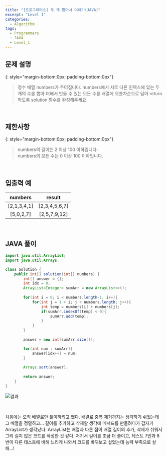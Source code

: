```yaml
---
title: "[프로그래머스] 두 개 뽑아서 더하기(JAVA)"
excerpt: "Level 1"
categories: 
  - Algorithm
tags: 
  - Programmers
  - JAVA
  - Level_1
---
```



## 문제 설명
{: style="margin-bottom:0px; padding-bottom:0px"}

> 정수 배열 numbers가 주어집니다. numbers에서 서로 다른 인덱스에 있는 두 개의 수를 뽑아 더해서 만들 수 있는 모든 수를 배열에 오름차순으로 담아 return 하도록 solution 함수를 완성해주세요.

<br>

## 제한사항
{: style="margin-bottom:0px; padding-bottom:0px"}
> numbers의 길이는 2 이상 100 이하입니다. <br>
numbers의 모든 수는 0 이상 100 이하입니다.

<br>

## 입출력 예


|numbers|result|
|:---------:|:------:|
|[2,1,3,4,1] | [2,3,4,5,6,7] | 
|[5,0,2,7] | [2,5,7,9,12]|

<br>

## JAVA 풀이

```java
import java.util.ArrayList;
import java.util.Arrays;

class Solution {
    public int[] solution(int[] numbers) {
        int[] answer = {};
        int idx = 0;
        ArrayList<Integer> sumArr = new ArrayList<>();
        
        for(int i = 0; i < numbers.length-1; i++){
            for(int j = 1 + i; j < numbers.length; j++){
                int temp = numbers[i] + numbers[j];
                if(sumArr.indexOf(temp) < 0){
                    sumArr.add(temp);
                }
            }
        }
        
        answer = new int[sumArr.size()];

        for(int num : sumArr){
            answer[idx++] = num;
        }
        
        Arrays.sort(answer);
        
        return answer;
    }
}
```


![결과](https://user-images.githubusercontent.com/70805241/113682824-84466e80-96fe-11eb-83cf-b50315b7bb68.png)

<br>

처음에는 오직 배열로만 풀이하려고 했다. 배열로 중복 제거까지는 생각하기 쉬웠는데 그 배열을 정렬하고... 길이를 추가하고 삭제할 생각에 메서드를 만들려다가 갑자기 ArrayList가 생각났다. ArrayList는 배열과 다른 점이 배열 길이의 추가, 삭제가 쉬워서 그리 길지 않은 코드를 작성한 것 같다. 저기서 길이를 조금 더 줄이고, 테스트 7번과 8번이 다른 테스트에 비해 느리게 나와서 코드를 바꿔보고 싶었는데 능력 부족으로 실패...!

